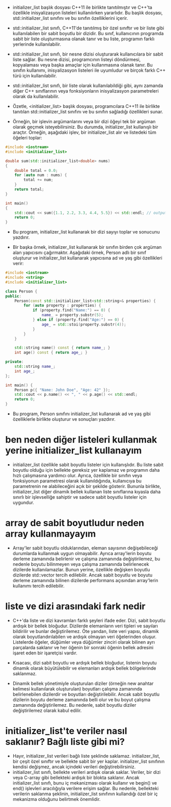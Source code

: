 - initializer_list başlık dosyası C++11 ile birlikte tanıtılmıştır ve C++'ta özellikle inisyalizasyon listeleri kullanılırken yararlıdır. Bu başlık dosyası, std::initializer_list sınıfını ve bu sınıfın özelliklerini içerir.

- std::initializer_list sınıfı, C++11'de tanıtılmış bir özel sınıftır ve bir liste gibi kullanılabilen bir sabit boyutlu bir dizidir. Bu sınıf, kullanıcının programda sabit bir liste oluşturmasına olanak tanır ve bu liste, programın farklı yerlerinde kullanılabilir.

- std::initializer_list sınıfı, bir nesne dizisi oluşturarak kullanıcılara bir sabit liste sağlar. Bu nesne dizisi, programcının listeyi döndürmesi, kopyalaması veya başka amaçlar için kullanmasına olanak tanır. Bu sınıfın kullanımı, inisyalizasyon listeleri ile uyumludur ve birçok farklı C++ türü için kullanılabilir.

- std::initializer_list sınıfı, bir liste olarak kullanılabildiği gibi, aynı zamanda diğer C++ sınıflarının veya fonksiyonların inisyalizasyon parametreleri olarak da kullanılabilir.

- Özetle, <initializer_list> başlık dosyası, programcılara C++11 ile birlikte tanıtılan std::initializer_list sınıfını ve bu sınıfın sağladığı özellikleri sunar.


- Örneğin, bir işlevin argümanlarını veya bir dizi öğeyi tek bir argüman olarak geçmek isteyebilirsiniz. Bu durumda, initializer_list kullanışlı bir araçtır. Örneğin, aşağıdaki işlev, bir initializer_list alır ve listedeki tüm öğeleri toplar:

```CPP
#include <iostream>
#include <initializer_list>

double sum(std::initializer_list<double> nums)
{
    double total = 0.0;
    for (auto num : nums) {
        total += num;
    }
    return total;
}

int main()
{
    std::cout << sum({1.1, 2.2, 3.3, 4.4, 5.5}) << std::endl; // outputs 16.5
    return 0;
}

```

- Bu program, initializer_list kullanarak bir dizi sayıyı toplar ve sonucunu yazdırır.

- Bir başka örnek, initializer_list kullanarak bir sınıfın birden çok argüman alan yapıcısını çağırmaktır. Aşağıdaki örnek, Person adlı bir sınıf oluşturur ve initializer_list kullanarak yapıcısına ad ve yaş gibi özellikleri verir:

```CPP
#include <iostream>
#include <string>
#include <initializer_list>

class Person {
public:
    Person(const std::initializer_list<std::string>& properties) {
        for (auto property : properties) {
            if (property.find("Name:") == 0) {
                name_ = property.substr(5);
            } else if (property.find("Age:") == 0) {
                age_ = std::stoi(property.substr(4));
            }
        }
    }

    std::string name() const { return name_; }
    int age() const { return age_; }

private:
    std::string name_;
    int age_;
};

int main() {
    Person p({ "Name: John Doe", "Age: 42" });
    std::cout << p.name() << ", " << p.age() << std::endl;
    return 0;
}

```
- Bu program, Person sınıfını initializer_list kullanarak ad ve yaş gibi özelliklerle birlikte oluşturur ve sonuçları yazdırır.

# ben neden diğer listeleri kullanmak yerine initializer_list kullanayım

- initializer_list özellikle sabit boyutlu listeler için kullanışlıdır. Bu liste sabit boyutlu olduğu için bellekte gereksiz yer kaplamaz ve programın daha hızlı çalışmasına yardımcı olur. Ayrıca, özellikle bir sınıfın veya fonksiyonun parametresi olarak kullanıldığında, kullanıcıya bu parametrenin ne alabileceğini açık bir şekilde gösterir. Bununla birlikte, initializer_list diğer dinamik bellek kullanan liste sınıflarına kıyasla daha sınırlı bir işlevselliğe sahiptir ve sadece sabit boyutlu listeler için uygundur.

# array de sabit boyutludur neden array kullanmayayım

- Array'ler sabit boyutlu olduklarından, eleman sayısının değişebileceği durumlarda kullanmak uygun olmayabilir. Ayrıca array'lerin boyutu derleme zamanında belirlenir ve çalışma zamanında değiştirilemez, bu nedenle boyutu bilinmeyen veya çalışma zamanında belirlenecek dizilerde kullanılamazlar. Bunun yerine, özellikle değişken boyutlu dizilerde std::vector tercih edilebilir. Ancak sabit boyutlu ve boyutu derleme zamanında bilinen dizilerde performans açısından array'lerin kullanımı tercih edilebilir.

# liste ve dizi arasındaki fark nedir

- C++'da liste ve dizi kavramları farklı şeyleri ifade eder. Dizi, sabit boyutlu ardışık bir bellek bloğudur. Dizilerde elemanların veri tipleri ve sayıları bildirilir ve bunlar değiştirilemez. Öte yandan, liste veri yapısı, dinamik olarak boyutlandırılabilen ve ardışık olmayan veri öğelerinden oluşur. Listelerde öğeler, düğümler veya düğümler zinciri olarak bilinen ayrı parçalarda saklanır ve her öğenin bir sonraki öğenin bellek adresini işaret eden bir işaretçisi vardır.

- Kısacası, dizi sabit boyutlu ve ardışık bellek bloğudur, listenin boyutu dinamik olarak büyütülebilir ve elemanları ardışık bellek bölgelerinde saklanmaz.

- Dinamik bellek yönetimiyle oluşturulan diziler (örneğin new anahtar kelimesi kullanılarak oluşturulan) boyutları çalışma zamanında belirlenebilen dizilerdir ve boyutları değiştirilebilir. Ancak sabit boyutlu dizilerin boyutu derleme zamanında belli olur ve bu boyut çalışma zamanında değiştirilemez. Bu nedenle, sabit boyutlu diziler değiştirilemez olarak kabul edilir.

# initializer_list'te veriler nasıl saklanır? Bağlı liste gibi mi?

- Hayır, initializer_list verileri bağlı liste şeklinde saklamaz. initializer_list, bir çeşit özel sınıftır ve bellekte sabit bir yer kaplar. initializer_list sınıfının kendisi değişmez, ancak içindeki verileri değiştirebilirsiniz.
- initializer_list sınıfı, bellekte verileri ardışık olarak saklar. Veriler, bir dizi veya C-array gibi bellekteki ardışık bir blokta saklanır. Ancak initializer_list sınıfı, bunu iç mekanizması olarak kullanır ve begin() ve end() işlevleri aracılığıyla verilere erişim sağlar. Bu nedenle, bellekteki verilerin saklanma şeklinin, initializer_list sınıfının kullandığı özel bir iç mekanizma olduğunu belirtmek önemlidir.








































